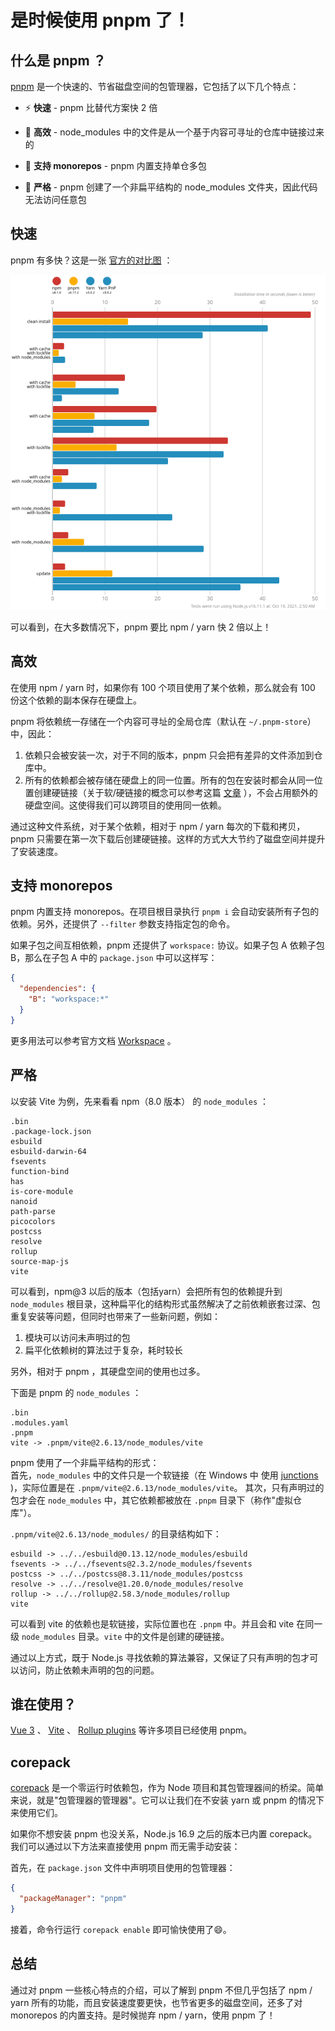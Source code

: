# 是时候使用 pnpm 了！

## 什么是 pnpm ？

[pnpm](https://pnpm.io/) 是一个快速的、节省磁盘空间的包管理器，它包括了以下几个特点：

- ⚡ **快速** - pnpm 比替代方案快 2 倍

- 💾 **高效** - node_modules 中的文件是从一个基于内容可寻址的仓库中链接过来的

- 🐙 **支持 monorepos** - pnpm 内置支持单仓多包

- 🧐 **严格** - pnpm 创建了一个非扁平结构的 node_modules 文件夹，因此代码无法访问任意包

## 快速

pnpm 有多快？这是一张 [官方的对比图](https://pnpm.io/benchmarks) ：

![pnpm-benchmark](../images/pnpm-benchmarks.svg)

可以看到，在大多数情况下，pnpm 要比 npm / yarn 快 2 倍以上！

## 高效

在使用 npm / yarn 时，如果你有 100 个项目使用了某个依赖，那么就会有 100 份这个依赖的副本保存在硬盘上。

pnpm 将依赖统一存储在一个内容可寻址的全局仓库（默认在 `~/.pnpm-store`）中，因此：

1. 依赖只会被安装一次，对于不同的版本，pnpm 只会把有差异的文件添加到仓库中。
2. 所有的依赖都会被存储在硬盘上的同一位置。所有的包在安装时都会从同一位置创建硬链接（关于软/硬链接的概念可以参考这篇 [文章](https://www.ruanyifeng.com/blog/2011/12/inode.html) ），不会占用额外的硬盘空间。这使得我们可以跨项目的使用同一依赖。

通过这种文件系统，对于某个依赖，相对于 npm / yarn 每次的下载和拷贝，pnpm 只需要在第一次下载后创建硬链接。这样的方式大大节约了磁盘空间并提升了安装速度。

## 支持 monorepos

pnpm 内置支持 monorepos。在项目根目录执行 `pnpm i` 会自动安装所有子包的依赖。另外，还提供了 `--filter` 参数支持指定包的命令。

如果子包之间互相依赖，pnpm 还提供了 `workspace:` 协议。如果子包 A 依赖子包 B，那么在子包 A 中的 `package.json` 中可以这样写：

```json
{
  "dependencies": {
    "B": "workspace:*"
  }
}
```

更多用法可以参考官方文档 [Workspace](https://pnpm.io/workspaces) 。

## 严格

以安装 Vite 为例，先来看看 npm（8.0 版本） 的 `node_modules` ：

```shell
.bin
.package-lock.json
esbuild
esbuild-darwin-64
fsevents
function-bind
has
is-core-module
nanoid
path-parse
picocolors
postcss
resolve
rollup
source-map-js
vite
```

可以看到，npm@3 以后的版本（包括yarn）会把所有包的依赖提升到 `node_modules` 根目录，这种扁平化的结构形式虽然解决了之前依赖嵌套过深、包重复安装等问题，但同时也带来了一些新问题，例如：

1. 模块可以访问未声明过的包
2. 扁平化依赖树的算法过于复杂，耗时较长

另外，相对于 pnpm ，其硬盘空间的使用也过多。

下面是 pnpm 的 `node_modules` ：

```shell
.bin
.modules.yaml
.pnpm
vite -> .pnpm/vite@2.6.13/node_modules/vite
```

pnpm 使用了一个非扁平结构的形式：  
首先，`node_modules` 中的文件只是一个软链接（在 Windows 中 使用 [junctions](https://docs.microsoft.com/en-us/windows/win32/fileio/hard-links-and-junctions) )，实际位置是在 `.pnpm/vite@2.6.13/node_modules/vite`。
其次，只有声明过的包才会在 `node_modules` 中，其它依赖都被放在 `.pnpm` 目录下（称作"虚拟仓库"）。

`.pnpm/vite@2.6.13/node_modules/` 的目录结构如下：

```shell
esbuild -> ../../esbuild@0.13.12/node_modules/esbuild
fsevents -> ../../fsevents@2.3.2/node_modules/fsevents
postcss -> ../../postcss@8.3.11/node_modules/postcss
resolve -> ../../resolve@1.20.0/node_modules/resolve
rollup -> ../../rollup@2.58.3/node_modules/rollup
vite
```

可以看到 vite 的依赖也是软链接，实际位置也在 `.pnpm` 中。并且会和 vite 在同一级 `node_modules` 目录。`vite` 中的文件是创建的硬链接。

通过以上方式，既于 Node.js 寻找依赖的算法兼容，又保证了只有声明的包才可以访问，防止依赖未声明的包的问题。

## 谁在使用？

[Vue 3](https://github.com/vuejs/vue-next) 、 [Vite](https://github.com/vitejs/vite) 、 [Rollup plugins](https://github.com/rollup/plugins) 等许多项目已经使用 pnpm。

## corepack

[corepack](https://github.com/nodejs/corepack) 是一个零运行时依赖包，作为 Node 项目和其包管理器间的桥梁。简单来说，就是"包管理器的管理器"。它可以让我们在不安装 yarn 或 pnpm 的情况下来使用它们。

如果你不想安装 pnpm 也没关系，Node.js 16.9 之后的版本已内置 corepack。我们可以通过以下方法来直接使用 pnpm 而无需手动安装：

首先，在 `package.json` 文件中声明项目使用的包管理器：

```json
{
  "packageManager": "pnpm"
}
```

接着，命令行运行 `corepack enable` 即可愉快使用了😄。


## 总结

通过对 pnpm 一些核心特点的介绍，可以了解到 pnpm 不但几乎包括了 npm / yarn 所有的功能，而且安装速度要更快，也节省更多的磁盘空间，还多了对 monorepos 的内置支持。是时候抛弃 npm / yarn，使用 pnpm 了！
